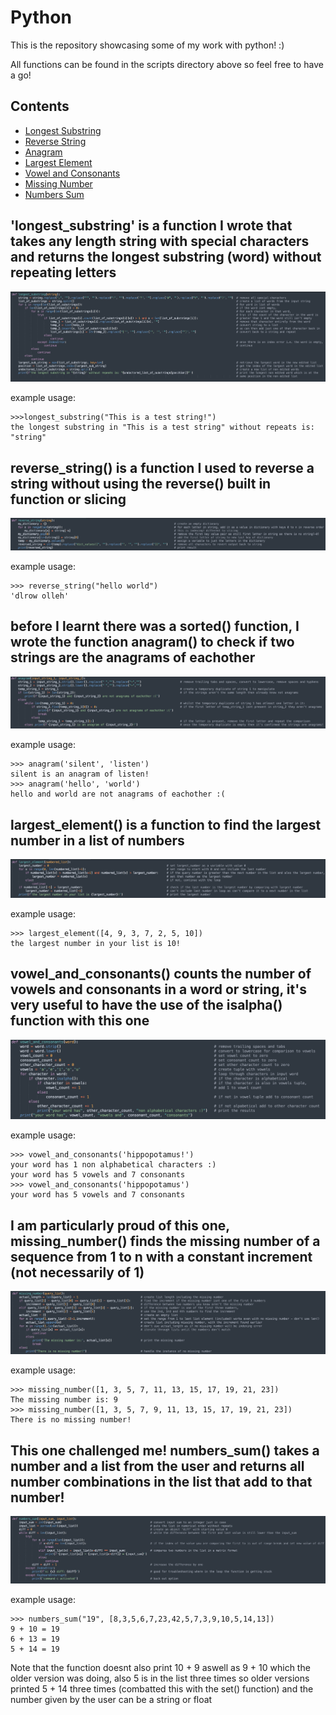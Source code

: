 # Python
This is the repository showcasing some of my work with python! :)

All functions can be found in the scripts directory above so feel free to have a go!

## Contents
- [Longest Substring](#longest_substring)
- [Reverse String](#reverse_string)
- [Anagram](#anagram)
- [Largest Element](#largest_element)
- [Vowel and Consonants](#vowel_and_consonants)
- [Missing Number](#missing_number)
- [Numbers Sum](#numbers_sum)

<a name="longest_substring"/>

## 'longest_substring' is a function I wrote that takes any length string with special characters and returns the longest substring (word) without repeating letters

![Longest Substring](pictures/longest_substring.png)

example usage:
```
>>>longest_substring("This is a test string!")
the longest substring in "This is a test string" without repeats is: "string"
```

<a name="reverse_string"/>

## reverse_string() is a function I used to reverse a string without using the reverse() built in function or slicing

![Reverse String](pictures/reverse_string.png)

example usage:
```
>>> reverse_string("hello world")
'dlrow olleh'

```

<a name="anagram"/>

## before I learnt there was a sorted() function, I wrote the function anagram() to check if two strings are the anagrams of eachother

![Anagram](pictures/anagram.png)

example usage:
```
>>> anagram('silent', 'listen')
silent is an anagram of listen!
>>> anagram('hello', 'world')
hello and world are not anagrams of eachother :(
```

<a name="largest_element"/>

## largest_element() is a function to find the largest number in a list of numbers

![Largest Element](pictures/largest_element.png)

example usage:
```
>>> largest_element([4, 9, 3, 7, 2, 5, 10])
the largest number in your list is 10!
```

<a name="vowel_and_consonants"/>

## vowel_and_consonants() counts the number of vowels and consonants in a word or string, it's very useful to have the use of the isalpha() function with this one

![Vowel and Consonants](pictures/vowel_and_consonants.png)

example usage:
```
>>> vowel_and_consonants('hippopotamus!')
your word has 1 non alphabetical characters :)
your word has 5 vowels and 7 consonants
>>> vowel_and_consonants('hippopotamus')
your word has 5 vowels and 7 consonants
```

<a name="missing_number"/>

## I am particularly proud of this one, missing_number() finds the missing number of a sequence from 1 to n with a constant increment (not necessarily of 1)

![Missing Number](pictures/missing_number.png)

example usage:
```
>>> missing_number([1, 3, 5, 7, 11, 13, 15, 17, 19, 21, 23])
The missing number is: 9
>>> missing_number([1, 3, 5, 7, 9, 11, 13, 15, 17, 19, 21, 23])
There is no missing number!
```

<a name="numbers_sum"/>

## This one challenged me! numbers_sum() takes a number and a list from the user and returns all number combinations in the list that add to that number!

![Numbers Sum](pictures/numbers_sum.png)

example usage:
```
>>> numbers_sum("19", [8,3,5,6,7,23,42,5,7,3,9,10,5,14,13])
9 + 10 = 19
6 + 13 = 19
5 + 14 = 19
```
Note that the function doesnt also print 10 + 9 aswell as 9 + 10 which the older version was doing, also 5 is in the list three times so older versions printed 5 + 14 three times (combatted this with the set() function) and the number given by the user can be a string or float
